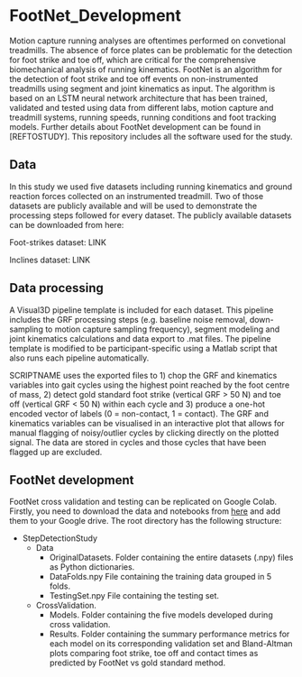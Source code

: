 # FootNet_Development

Motion capture running analyses are oftentimes performed on convetional treadmills. The absence of force plates can be problematic for the detection for foot strike and toe off, which are critical for the comprehensive biomechanical analysis of running kinematics. FootNet is an algorithm for the detection of foot strike and toe off events on non-instrumented treadmills using segment and joint kinematics as input. The algorithm is based on an LSTM neural network architecture that has been trained, validated and tested using data from different labs, motion capture and treadmill systems, running speeds, running conditions and foot tracking models. Further details about FootNet development can be found in [REFTOSTUDY]. This repository includes all the software used for the study.

## Data

In this study we used five datasets including running kinematics and ground reaction forces collected on an instrumented treadmill. Two of those datasets are publicly available and will be used to demonstrate the processing steps followed for every dataset. The publicly available datasets can be downloaded from here:

Foot-strikes dataset: LINK

Inclines dataset: LINK

## Data processing

A Visual3D pipeline template is included for each dataset. This pipeline includes the GRF processing steps (e.g. baseline noise removal, down-sampling to motion capture sampling frequency), segment modeling and joint kinematics calculations and data export to .mat files. The pipeline template is modified to be participant-specific using a Matlab script that also runs each pipeline automatically.

SCRIPTNAME uses the exported files to 1) chop the GRF and kinematics variables into gait cycles using the highest point reached by the foot centre of mass, 2) detect gold standard foot strike (vertical GRF > 50 N) and toe off (vertical GRF < 50 N) within each cycle and 3) produce a one-hot encoded vector of labels (0 = non-contact, 1 = contact). The GRF and kinematics variables can be visualised in an interactive plot that allows for manual flagging of noisy/outlier cycles by clicking directly on the plotted signal. The data are stored in cycles and those cycles that have been flagged up are excluded.

## FootNet development

FootNet cross validation and testing can be replicated on Google Colab. Firstly, you need to download the data and notebooks from [here](https://drive.google.com/drive/folders/1MMpsXvz8-rDjTwwfOrp_k7zS_Om1gqLy?usp=sharing) and add them to your Google drive. The root directory has the following structure:

  - StepDetectionStudy
    - Data
      - OriginalDatasets. Folder containing the entire datasets (.npy) files as Python dictionaries.
      - DataFolds.npy File containing the training data grouped in 5 folds.
      - TestingSet.npy File containing the testing set.
    - CrossValidation.
      - Models. Folder containing the five models developed during cross validation.
      - Results. Folder containing the summary performance metrics for each model on its corresponding validation set and Bland-Altman plots comparing foot strike, toe off and contact times as predicted by FootNet vs gold standard method.
